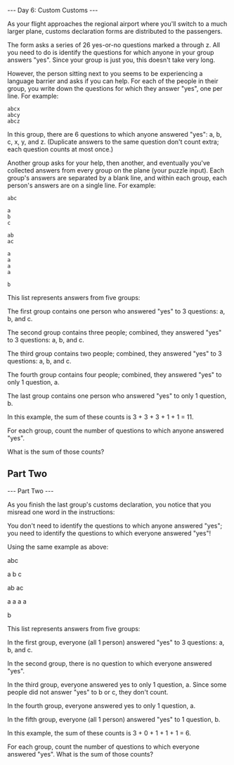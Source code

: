 --- Day 6: Custom Customs ---

As your flight approaches the regional airport where you'll switch to a much
larger plane, customs declaration forms are distributed to the passengers.

The form asks a series of 26 yes-or-no questions marked a through z. All you
need to do is identify the questions for which anyone in your group answers
"yes". Since your group is just you, this doesn't take very long.

However, the person sitting next to you seems to be experiencing a language
barrier and asks if you can help. For each of the people in their group, you
write down the questions for which they answer "yes", one per line. For
example:

	abcx
	abcy
	abcz

In this group, there are 6 questions to which anyone answered "yes": a, b, c,
x, y, and z. (Duplicate answers to the same question don't count extra; each
question counts at most once.)

Another group asks for your help, then another, and eventually you've
collected answers from every group on the plane (your puzzle input). Each
group's answers are separated by a blank line, and within each group, each
person's answers are on a single line. For example:

	abc

	a
	b
	c

	ab
	ac

	a
	a
	a
	a

	b

This list represents answers from five groups:

The first group contains one person who answered "yes" to 3 questions: a, b,
and c.

The second group contains three people; combined, they answered "yes" to 3
questions: a, b, and c.

The third group contains two people; combined, they answered "yes" to 3
questions: a, b, and c.

The fourth group contains four people; combined, they answered "yes" to only 1
question, a.

The last group contains one person who answered "yes" to only 1 question, b.

In this example, the sum of these counts is 3 + 3 + 3 + 1 + 1 = 11.

For each group, count the number of questions to which anyone answered "yes".

What is the sum of those counts?

Part Two
--------

--- Part Two ---

As you finish the last group's customs declaration, you notice that you
misread one word in the instructions:

You don't need to identify the questions to which anyone answered "yes"; you
need to identify the questions to which everyone answered "yes"!

Using the same example as above:

abc

a
b
c

ab
ac

a
a
a
a

b

This list represents answers from five groups:

In the first group, everyone (all 1 person) answered "yes" to 3 questions: 
a, b, and c.

In the second group, there is no question to which everyone answered "yes".

In the third group, everyone answered yes to only 1 question, a. Since some
people did not answer "yes" to b or c, they don't count.

In the fourth group, everyone answered yes to only 1 question, a.

In the fifth group, everyone (all 1 person) answered "yes" to 1 question, b.

In this example, the sum of these counts is 3 + 0 + 1 + 1 + 1 = 6.

For each group, count the number of questions to which everyone answered
"yes". What is the sum of those counts?

